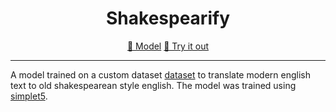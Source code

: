 <div align="center">
    <h1>Shakespearify</h1>
<a href="https://huggingface.co/Gorilla115/t5-shakespearify-lite">🤗 Model</a>
<a href="https://huggingface.co/spaces/Gorilla115/shakespeareify">🤗 Try it out </a>
</div>

<!-- # Shakespearify -->

---

A model trained on a custom dataset [dataset](https://www.kaggle.com/datasets/garnavaurha/shakespearify) to translate modern english text to old shakespearean style english. The model was trained using [simplet5](https://github.com/Shivanandroy/simpleT5).
